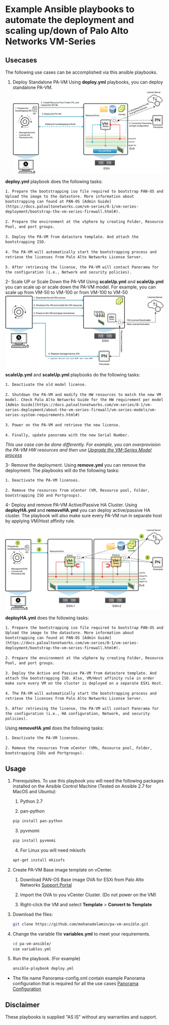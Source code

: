 # Example Ansible playbooks to automate the deployment and scaling up/down of Palo Alto Networks VM-Series

## Usecases
The following use cases can be accomplished via this ansible playbooks.
1. Deploy Standalone PA-VM
Using **deploy.yml** playbooks, you can deploy standalone PA-VM.
![Standalone](https://raw.githubusercontent.com/mohanadelamin/pa-vm-ansible/master/others/Deploy.png)

**deploy.yml** playbook does the following tasks:

	1. Prepare the bootstrapping iso file required to bootstrap PAN-OS and Upload the image to the datastore. More information about bootstrapping can found at PAN-OS [Admin Guide](https://docs.paloaltonetworks.com/vm-series/8-1/vm-series-deployment/bootstrap-the-vm-series-firewall.html#).
	
	2. Prepare the environment at the vSphere by creating Folder, Resource Pool, and port groups.
	
	3. Deploy the PA-VM from datastore template. And attach the bootstrapping ISO.
	
	4. The PA-VM will automatically start the bootstrapping process and retrieve the licenses from Palo Alto Networks License Server.
	
	5. After retrieving the license, the PA-VM will contact Panorama for the configuration (i.e., Network and security policies).

2- Scale UP or Scale Down the PA-VM
Using **scaleUp.yml** and **scaleUp.yml** you can scale up or scale down the PA-VM model. For example, you can scale up from VM-50 to VM-100 or from VM-100 to VM-50
![Scaling](https://raw.githubusercontent.com/mohanadelamin/pa-vm-ansible/master/others/ScaleUP_DOWN.png)

**scaleUp.yml** and **scaleUp.yml** playbooks do the following tasks:

	1. Deactivate the old model license.
	
	2. Shutdown the PA-VM and modify the HW resources to match the new VM model. Check Palo Alto Networks Guide for the HW requirement per model [Admin Guide](https://docs.paloaltonetworks.com/vm-series/8-1/vm-series-deployment/about-the-vm-series-firewall/vm-series-models/vm-series-system-requirements.html#)
	
	3. Power on the PA-VM and retrieve the new license.
	
	4. Finally, update panorama with the new Serial Number.

*This use case can be done differently. For example, you can overprovision the PA-VM HW resources and then use [Upgrade the VM-Series Model process](https://docs.paloaltonetworks.com/vm-series/8-1/vm-series-deployment/about-the-vm-series-firewall/upgrade-the-vm-series-firewall/upgrade-the-vm-series-model.html#)*

3- Remove the deployment.
Using **remove.yml** you can remove the deployment. The playbooks will do the following tasks:

	1. Deactivate the PA-VM licenses.
	
	2. Remove the resources from vCenter (VM, Resource pool, Folder, bootstrapping ISO and Portgroups).

4- Deploy and remove PA-VM Active/Passive HA Cluster.
Using **deployHA.yml** and **removeHA.yml** you can deploy active/passive HA cluster. The playbook will also make sure every PA-VM run in separate host by applying VM/Host affinity rule.

![HA](https://raw.githubusercontent.com/mohanadelamin/pa-vm-ansible/master/others/DeployHA.png)

**deployHA.yml** does the following tasks:

	1. Prepare the bootstrapping iso file required to bootstrap PAN-OS and Upload the image to the datastore. More information about bootstrapping can found at PAN-OS [Admin Guide](https://docs.paloaltonetworks.com/vm-series/8-1/vm-series-deployment/bootstrap-the-vm-series-firewall.html#).
	
	2. Prepare the environment at the vSphere by creating Folder, Resource Pool, and port groups.
	
	3. Deploy the Active and Passive PA-VM from datastore template. And attach the bootstrapping ISO. Also, VM/Host affinity rule in order make sure every VM on the cluster is deployed on a separate ESXi Host.
	
	4. The PA-VM will automatically start the bootstrapping process and retrieve the licenses from Palo Alto Networks License Server.
	
	5. After retrieving the license, the PA-VM will contact Panorama for the configuration (i.e., HA configuration, Network, and security policies).

Using **removeHA.yml** does the following tasks:

	1. Deactivate the PA-VM licenses.
	
	2. Remove the resources from vCenter (VMs, Resource pool, Folder, bootstrapping ISOs and Portgroups).

## Usage
1. Prerequisites. To use this playbook you will need the following packages installed on the Ansible Control Machine (Tested on Ansible 2.7 for MacOS and Ubuntu):

	1. Python 2.7
	
	2. pan-python
	```bash
	pip install pan-python
	```

	3. pyvmomi
	```bash
	pip install pyvmomi
	```

	4. For Linux you will need mkisofs
	```bash
	apt-get install mkisofs
	```

2. Create PA-VM Base image template on vCenter.

	1. Download PAN-OS Base image OVA for ESXi from Palo Alto Networks [Support Portal](http://support.paloaltonetworks.com/)
	
	2. Import the OVA to you vCenter Cluster. (Do not power on the VM)
	
	3. Right-click the VM and select **Template** > **Convert to Template**

3. Download the files:
	```bash
	git clone https://github.com/mohanadelamin/pa-vm-ansible.git
	```

4. Change the variable file **variables.yml** to meet your requirements.
	```bash
	cd pa-vm-ansible/
	vim variables.yml
	```

5. Run the playbook. (For example)
	```bash
	ansible-playbook deploy.yml
	```

- The file name Panorama-config.xml contain example Panorama configuration that is required for all the use cases [Panorama Configuration](https://raw.githubusercontent.com/mohanadelamin/pa-vm-ansible/master/Panorama-config.xml) 

## Disclaimer

These playbooks is supplied "AS IS" without any warranties and support.